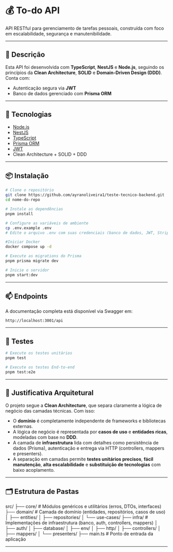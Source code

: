 # 💰 To-do API

API RESTful para gerenciamento de tarefas pessoais, construída com foco em escalabilidade, segurança e manutenibilidade.

---

## 🧠 Descrição

Esta API foi desenvolvida com **TypeScript**, **NestJS** e **Node.js**, seguindo os princípios da **Clean Architecture**, **SOLID** e **Domain-Driven Design (DDD)**.  
Conta com:

- Autenticação segura via **JWT**
- Banco de dados gerenciado com **Prisma ORM**

---

## 🚀 Tecnologias

- [Node.js](https://nodejs.org/)
- [NestJS](https://nestjs.com/)
- [TypeScript](https://www.typescriptlang.org/)
- [Prisma ORM](https://www.prisma.io/)
- [JWT](https://jwt.io/)
- Clean Architecture + SOLID + DDD

---

## 📦 Instalação

```bash
# Clone o repositório
git clone https://github.com/ayranoliveira1/teste-tecnico-backend.git
cd nome-do-repo

# Instale as dependências
pnpm install

# Configure as variáveis de ambiente
cp .env.example .env
# Edite o arquivo .env com suas credenciais (banco de dados, JWT, Stripe, OpenAI)

#Iniciar Docker
docker compose up -d

# Execute as migrations do Prisma
pnpm prisma migrate dev

# Inicie o servidor
pnpm start:dev
```

---

## 📫 Endpoints

A documentação completa está disponível via Swagger em:

```
http://localhost:3001/api
```

---

## 🧪 Testes

```bash
# Execute os testes unitários
pnpm test

# Execute os testes End-to-end
pnpm test:e2e
```

---

## 🧱 Justificativa Arquitetural

O projeto segue a **Clean Architecture**, que separa claramente a lógica de negócio das camadas técnicas. Com isso:

- O **domínio** é completamente independente de frameworks e bibliotecas externas.
- A lógica de negócio é representada por **casos de uso** e **entidades ricas**, modeladas com base no **DDD**.
- A camada de **infraestrutura** lida com detalhes como persistência de dados (Prisma), autenticação e entrega via HTTP (controllers, mappers e presenters).
- A separação em camadas permite **testes unitários precisos**, **fácil manutenção**, **alta escalabilidade** e **substituição de tecnologias** com baixo acoplamento.

---

## 🗂️ Estrutura de Pastas

src/
├── core/ # Módulos genéricos e utilitários (erros, DTOs, interfaces)
├── domain/ # Camada de domínio (entidades, repositórios, casos de uso)
│ ├── entities/
│ ├── repositories/
│ └── use-cases/
├── infra/ # Implementações de infraestrutura (banco, auth, controllers, mappers)
│ ├── auth/
│ ├── database/
│ ├── env/
│ ├── http/
│ ├── controllers/
│ ├── mappers/
│ └── presenters/
├── main.ts # Ponto de entrada da aplicação

---
